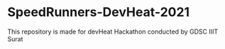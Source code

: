 # SpeedRunners-DevHeat-2021
This repository is made for devHeat Hackathon conducted by GDSC IIIT Surat 
